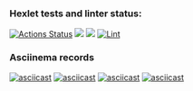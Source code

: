 ### Hexlet tests and linter status:
[![Actions Status](https://github.com/Pavelvl21/frontend-project-lvl1/workflows/hexlet-check/badge.svg)](https://github.com/Pavelvl21/frontend-project-lvl1/actions)
<a href="https://codeclimate.com/github/codeclimate/codeclimate/maintainability"><img src="https://api.codeclimate.com/v1/badges/a99a88d28ad37a79dbf6/maintainability" /></a>
<a href="https://codeclimate.com/github/codeclimate/codeclimate/test_coverage"><img src="https://api.codeclimate.com/v1/badges/a99a88d28ad37a79dbf6/test_coverage" /></a>
[![Lint](https://github.com/Pavelvl21/frontend-project-lvl1/actions/workflows/eslint.yml/badge.svg)](https://github.com/Pavelvl21/frontend-project-lvl1/actions/workflows/eslint.yml)

### Asciinema records
[![asciicast](https://asciinema.org/a/LevyLtdWFSi412PnPbcyMyGwJ.svg)](https://asciinema.org/a/LevyLtdWFSi412PnPbcyMyGwJ)
[![asciicast](https://asciinema.org/a/sMi4Sd1o2dPyiQ41t5uE6aZON.svg)](https://asciinema.org/a/sMi4Sd1o2dPyiQ41t5uE6aZON)
[![asciicast](https://asciinema.org/a/FRWjcdxoU1HD1KLuqzuSBgYzw.svg)](https://asciinema.org/a/FRWjcdxoU1HD1KLuqzuSBgYzw)
[![asciicast](https://asciinema.org/a/tcDQoxa3MW9voHWaItuMD5gTu.svg)](https://asciinema.org/a/tcDQoxa3MW9voHWaItuMD5gTu)